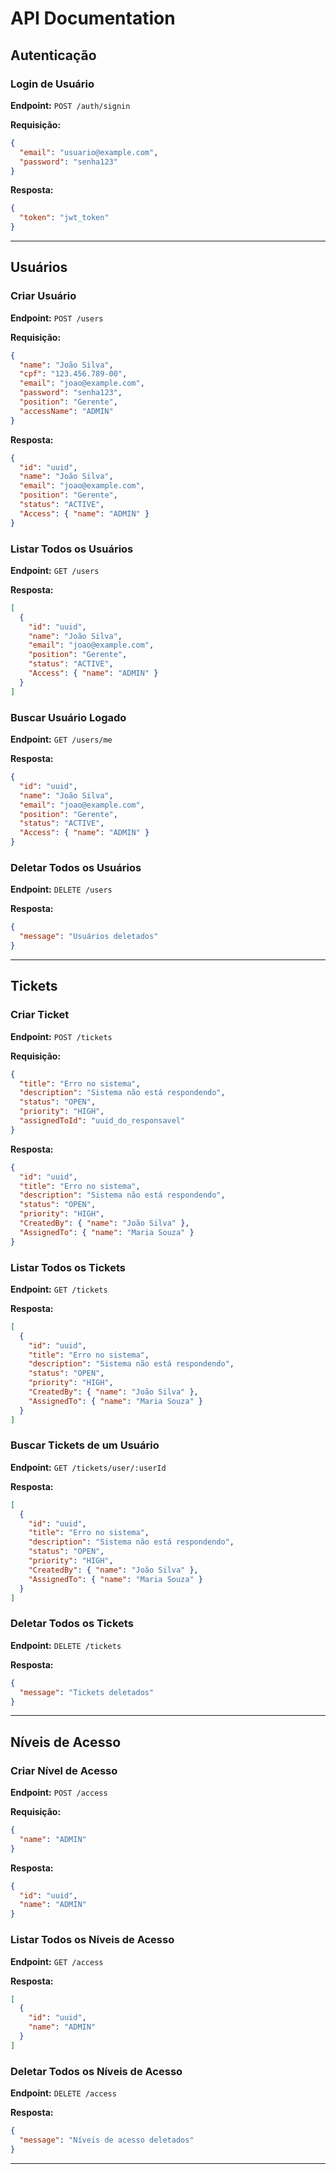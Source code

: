 # API Documentation

## Autenticação

### Login de Usuário

**Endpoint:** `POST /auth/signin`

**Requisição:**

```json
{
  "email": "usuario@example.com",
  "password": "senha123"
}
```

**Resposta:**

```json
{
  "token": "jwt_token"
}
```

---

## Usuários

### Criar Usuário

**Endpoint:** `POST /users`

**Requisição:**

```json
{
  "name": "João Silva",
  "cpf": "123.456.789-00",
  "email": "joao@example.com",
  "password": "senha123",
  "position": "Gerente",
  "accessName": "ADMIN"
}
```

**Resposta:**

```json
{
  "id": "uuid",
  "name": "João Silva",
  "email": "joao@example.com",
  "position": "Gerente",
  "status": "ACTIVE",
  "Access": { "name": "ADMIN" }
}
```

### Listar Todos os Usuários

**Endpoint:** `GET /users`

**Resposta:**

```json
[
  {
    "id": "uuid",
    "name": "João Silva",
    "email": "joao@example.com",
    "position": "Gerente",
    "status": "ACTIVE",
    "Access": { "name": "ADMIN" }
  }
]
```

### Buscar Usuário Logado

**Endpoint:** `GET /users/me`

**Resposta:**

```json
{
  "id": "uuid",
  "name": "João Silva",
  "email": "joao@example.com",
  "position": "Gerente",
  "status": "ACTIVE",
  "Access": { "name": "ADMIN" }
}
```

### Deletar Todos os Usuários

**Endpoint:** `DELETE /users`

**Resposta:**

```json
{
  "message": "Usuários deletados"
}
```

---

## Tickets

### Criar Ticket

**Endpoint:** `POST /tickets`

**Requisição:**

```json
{
  "title": "Erro no sistema",
  "description": "Sistema não está respondendo",
  "status": "OPEN",
  "priority": "HIGH",
  "assignedToId": "uuid_do_responsavel"
}
```

**Resposta:**

```json
{
  "id": "uuid",
  "title": "Erro no sistema",
  "description": "Sistema não está respondendo",
  "status": "OPEN",
  "priority": "HIGH",
  "CreatedBy": { "name": "João Silva" },
  "AssignedTo": { "name": "Maria Souza" }
}
```

### Listar Todos os Tickets

**Endpoint:** `GET /tickets`

**Resposta:**

```json
[
  {
    "id": "uuid",
    "title": "Erro no sistema",
    "description": "Sistema não está respondendo",
    "status": "OPEN",
    "priority": "HIGH",
    "CreatedBy": { "name": "João Silva" },
    "AssignedTo": { "name": "Maria Souza" }
  }
]
```

### Buscar Tickets de um Usuário

**Endpoint:** `GET /tickets/user/:userId`

**Resposta:**

```json
[
  {
    "id": "uuid",
    "title": "Erro no sistema",
    "description": "Sistema não está respondendo",
    "status": "OPEN",
    "priority": "HIGH",
    "CreatedBy": { "name": "João Silva" },
    "AssignedTo": { "name": "Maria Souza" }
  }
]
```

### Deletar Todos os Tickets

**Endpoint:** `DELETE /tickets`

**Resposta:**

```json
{
  "message": "Tickets deletados"
}
```

---

## Níveis de Acesso

### Criar Nível de Acesso

**Endpoint:** `POST /access`

**Requisição:**

```json
{
  "name": "ADMIN"
}
```

**Resposta:**

```json
{
  "id": "uuid",
  "name": "ADMIN"
}
```

### Listar Todos os Níveis de Acesso

**Endpoint:** `GET /access`

**Resposta:**

```json
[
  {
    "id": "uuid",
    "name": "ADMIN"
  }
]
```

### Deletar Todos os Níveis de Acesso

**Endpoint:** `DELETE /access`

**Resposta:**

```json
{
  "message": "Níveis de acesso deletados"
}
```

---
